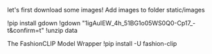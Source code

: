 let's first download some images! Add images to folder static/images

!pip install gdown
!gdown "1igAuIEW_4h_51BG1o05WS0Q0-Cp17_-t&confirm=t"
!unzip data

The FashionCLIP Model Wrapper
!pip install -U fashion-clip

